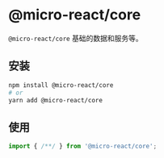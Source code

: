 # @micro-react/core

`@micro-react/core` 基础的数据和服务等。

## 安装

```zsh
npm install @micro-react/core
# or
yarn add @micro-react/core
```

## 使用

```typescript
import { /**/ } from '@micro-react/core';

```
